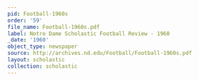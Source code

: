 ```yaml
---
pid: Football-1960s
order: '59'
file_name: Football-1960s.pdf
label: Notre Dame Scholastic Football Review - 1960
_date: '1960'
object_type: newspaper
source: http://archives.nd.edu/Football/Football-1960s.pdf
layout: scholastic
collection: scholastic
---
```


